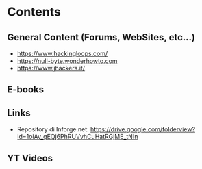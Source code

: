 # Contents

## General Content (Forums, WebSites, etc...)
- https://www.hackingloops.com/
- https://null-byte.wonderhowto.com
- https://www.jhackers.it/

## E-books

## Links
- Repository di Inforge.net: https://drive.google.com/folderview?id=1oiAv_qEQj6PhRUVvhCuHatRGjME_tNIn

## YT Videos

